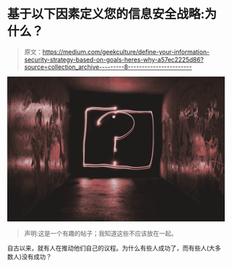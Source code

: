 # 基于以下因素定义您的信息安全战略:为什么？

> 原文：<https://medium.com/geekculture/define-your-information-security-strategy-based-on-goals-heres-why-a57ec2225d86?source=collection_archive---------8----------------------->

![](img/5ab7d81c8450036c930f839a2f0b2f65.png)

> 声明:这是一个有趣的帖子；我知道这些不应该放在一起。

自古以来，就有人在推动他们自己的议程。为什么有些人成功了，而有些人(大多数人)没有成功？